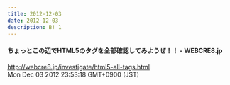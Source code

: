 ```yaml
---
title: 2012-12-03
date: 2012-12-03
description: B! 1
---
```


####   ちょっとこの辺でHTML5のタグを全部確認してみようぜ！！ - WEBCRE8.jp
http://webcre8.jp/investigate/html5-all-tags.html<br>
Mon Dec 03 2012 23:53:18 GMT+0900 (JST)<br>


